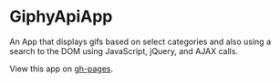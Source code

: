 # GiphyApiApp
An App that displays gifs based on select categories and also using a search to the DOM using JavaScript, jQuery, and AJAX calls.

View this app on [gh-pages](https://wesleylhandy.github.io/GiphyApiApp/).